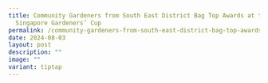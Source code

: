```yaml
---
title: Community Gardeners from South East District Bag Top Awards at the
  Singapore Gardeners’ Cup
permalink: /community-gardeners-from-south-east-district-bag-top-awards-at-the-singapore-gardeners-cup/
date: 2024-08-03
layout: post
description: ""
image: ""
variant: tiptap
---
```


